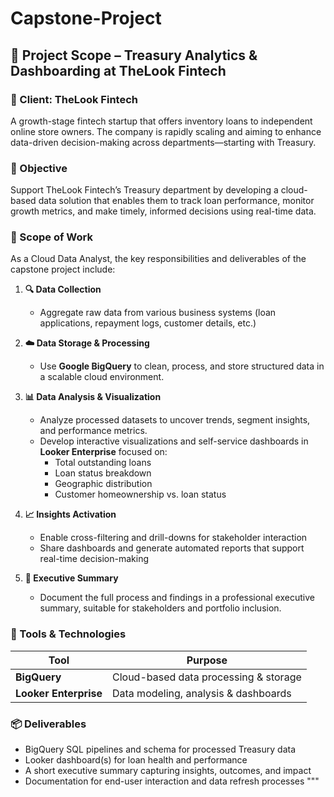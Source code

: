 # Capstone-Project
## 📌 Project Scope – Treasury Analytics & Dashboarding at TheLook Fintech

### 🏢 Client: TheLook Fintech  
A growth-stage fintech startup that offers inventory loans to independent online store owners. The company is rapidly scaling and aiming to enhance data-driven decision-making across departments—starting with Treasury.

### 🎯 Objective

Support TheLook Fintech’s Treasury department by developing a cloud-based data solution that enables them to track loan performance, monitor growth metrics, and make timely, informed decisions using real-time data.

### 🧩 Scope of Work

As a Cloud Data Analyst, the key responsibilities and deliverables of the capstone project include:

1. **🔍 Data Collection**  
   - Aggregate raw data from various business systems (loan applications, repayment logs, customer details, etc.)

2. **☁️ Data Storage & Processing**  
   - Use **Google BigQuery** to clean, process, and store structured data in a scalable cloud environment.

3. **📊 Data Analysis & Visualization**  
   - Analyze processed datasets to uncover trends, segment insights, and performance metrics.
   - Develop interactive visualizations and self-service dashboards in **Looker Enterprise** focused on:
     - Total outstanding loans
     - Loan status breakdown
     - Geographic distribution
     - Customer homeownership vs. loan status

4. **📈 Insights Activation**  
   - Enable cross-filtering and drill-downs for stakeholder interaction
   - Share dashboards and generate automated reports that support real-time decision-making

5. **📝 Executive Summary**  
   - Document the full process and findings in a professional executive summary, suitable for stakeholders and portfolio inclusion.

### 🔧 Tools & Technologies

| Tool                  | Purpose                               |
|-----------------------|---------------------------------------|
| **BigQuery**          | Cloud-based data processing & storage |
| **Looker Enterprise** | Data modeling, analysis & dashboards  |

### 📦 Deliverables

- BigQuery SQL pipelines and schema for processed Treasury data
- Looker dashboard(s) for loan health and performance
- A short executive summary capturing insights, outcomes, and impact
- Documentation for end-user interaction and data refresh processes
"""


